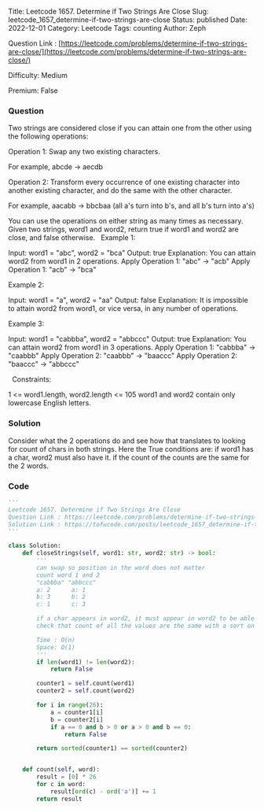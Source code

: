Title: Leetcode 1657. Determine if Two Strings Are Close
Slug: leetcode_1657_determine-if-two-strings-are-close
Status: published
Date: 2022-12-01
Category: Leetcode
Tags: counting
Author: Zeph

Question Link : [https://leetcode.com/problems/determine-if-two-strings-are-close/](https://leetcode.com/problems/determine-if-two-strings-are-close/)

Difficulty: Medium

Premium: False

### Question
Two strings are considered close if you can attain one from the other using the following operations:

Operation 1: Swap any two existing characters.

	
For example, abcde -> aecdb


Operation 2: Transform every occurrence of one existing character into another existing character, and do the same with the other character.
	
For example, aacabb -> bbcbaa (all a's turn into b's, and all b's turn into a's)



You can use the operations on either string as many times as necessary.
Given two strings, word1 and word2, return true if word1 and word2 are close, and false otherwise.
 
Example 1:

Input: word1 = "abc", word2 = "bca"
Output: true
Explanation: You can attain word2 from word1 in 2 operations.
Apply Operation 1: "abc" -> "acb"
Apply Operation 1: "acb" -> "bca"

Example 2:

Input: word1 = "a", word2 = "aa"
Output: false
Explanation: It is impossible to attain word2 from word1, or vice versa, in any number of operations.

Example 3:

Input: word1 = "cabbba", word2 = "abbccc"
Output: true
Explanation: You can attain word2 from word1 in 3 operations.
Apply Operation 1: "cabbba" -> "caabbb"
Apply Operation 2: "caabbb" -> "baaccc"
Apply Operation 2: "baaccc" -> "abbccc"

 
Constraints:

1 <= word1.length, word2.length <= 105
word1 and word2 contain only lowercase English letters.

### Solution

Consider what the 2 operations do and see how that translates to looking for count of chars in both strings. Here the True conditions are: if word1 has a char, word2 must also have it. if the count of the counts are the same for the 2 words.


### Code
```python
'''
Leetcode 1657. Determine if Two Strings Are Close
Question Link : https://leetcode.com/problems/determine-if-two-strings-are-close/
Solution Link : https://tofucode.com/posts/leetcode_1657_determine-if-two-strings-are-close.html
'''

class Solution:
    def closeStrings(self, word1: str, word2: str) -> bool:
        '''
        can swap so position in the word does not matter
        count word 1 and 2
        "cabbba" "abbccc"
        a: 2      a: 1
        b: 3      b: 2
        c: 1      c: 3

        if a char appears in word2, it must appear in word2 to be able to do op2
        check that count of all the values are the same with a sort on both counters

        Time : O(n)
        Space: O(1)
        '''
        if len(word1) != len(word2):
            return False

        counter1 = self.count(word1)
        counter2 = self.count(word2)

        for i in range(26):
            a = counter1[i]
            b = counter2[i]
            if a == 0 and b > 0 or a > 0 and b == 0:
                return False

        return sorted(counter1) == sorted(counter2)


    def count(self, word):
        result = [0] * 26
        for c in word:
            result[ord(c) - ord('a')] += 1
        return result
```

